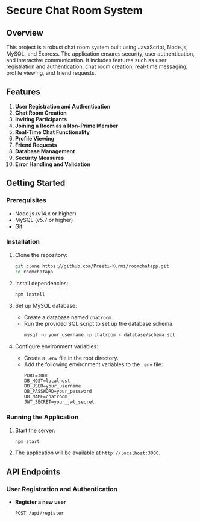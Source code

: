 # Secure Chat Room System

## Overview

This project is a robust chat room system built using JavaScript, Node.js, MySQL, and Express. The application ensures security, user authentication, and interactive communication. It includes features such as user registration and authentication, chat room creation, real-time messaging, profile viewing, and friend requests.

## Features

1. **User Registration and Authentication**
2. **Chat Room Creation**
3. **Inviting Participants**
4. **Joining a Room as a Non-Prime Member**
5. **Real-Time Chat Functionality**
6. **Profile Viewing**
7. **Friend Requests**
8. **Database Management**
9. **Security Measures**
10. **Error Handling and Validation**

## Getting Started

### Prerequisites

- Node.js (v14.x or higher)
- MySQL (v5.7 or higher)
- Git

### Installation

1. Clone the repository:
    ```sh
    git clone https://github.com/Preeti-Kurmi/roomchatapp.git
    cd roomchatapp
    ```

2. Install dependencies:
    ```sh
    npm install
    ```

3. Set up MySQL database:

    - Create a database named `chatroom`.
    - Run the provided SQL script to set up the database schema.
      ```sh
      mysql -u your_username -p chatroom < database/schema.sql
      ```

4. Configure environment variables:
    - Create a `.env` file in the root directory.
    - Add the following environment variables to the `.env` file:
      ```env
      PORT=3000
      DB_HOST=localhost
      DB_USER=your_username
      DB_PASSWORD=your_password
      DB_NAME=chatroom
      JWT_SECRET=your_jwt_secret
      ```

### Running the Application

1. Start the server:
    ```sh
    npm start
    ```

2. The application will be available at `http://localhost:3000`.

## API Endpoints

### User Registration and Authentication

- **Register a new user**
  ```http
  POST /api/register
